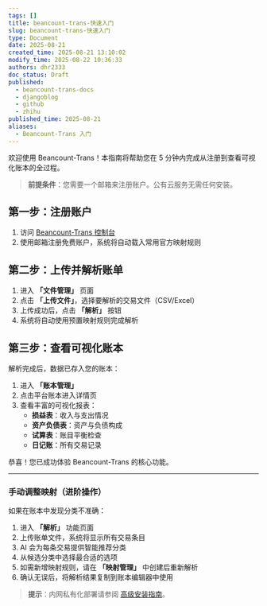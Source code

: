 ```yaml
---
tags: []
title: beancount-trans-快速入门
slug: beancount-trans-快速入门
type: Document
date: 2025-08-21
created_time: 2025-08-21 13:10:02
modify_time: 2025-08-22 10:36:33
authors: dhr2333
doc_status: Draft
published:
  - beancount-trans-docs
  - djangoblog
  - github
  - zhihu
published_time: 2025-08-21
aliases:
  - Beancount-Trans 入门
---
```

欢迎使用 Beancount-Trans！本指南将帮助您在 5 分钟内完成从注册到查看可视化账本的全过程。

> **前提条件**：您需要一个邮箱来注册账户。公有云服务无需任何安装。

## 第一步：注册账户

1. 访问 [Beancount-Trans 控制台](https://trans.dhr2333.cn/signup)
2. 使用邮箱注册免费账户，系统将自动载入常用官方映射规则

## 第二步：上传并解析账单

1. 进入 **「文件管理」** 页面
2. 点击 **「上传文件」**，选择要解析的交易文件（CSV/Excel）
3. 上传成功后，点击 **「解析」** 按钮
4. 系统将自动使用预置映射规则完成解析

## 第三步：查看可视化账本

解析完成后，数据已存入您的账本：

1. 进入 **「账本管理」**
2. 点击平台账本进入详情页
3. 查看丰富的可视化报表：
   - **损益表**：收入与支出情况
   - **资产负债表**：资产与负债构成
   - **试算表**：账目平衡检查
   - **日记账**：所有交易记录

恭喜！您已成功体验 Beancount-Trans 的核心功能。

---

### 手动调整映射（进阶操作）

如果在账本中发现分类不准确：

1. 进入 **「解析」** 功能页面
2. 上传账单文件，系统将显示所有交易条目
3. AI 会为每条交易提供智能推荐分类
4. 从候选分类中选择最合适的选项
5. 如需新增映射规则，请在 **「映射管理」** 中创建后重新解析
6. 确认无误后，将解析结果复制到账本编辑器中使用

> **提示**：内网私有化部署请参阅 [高级安装指南](https://www.dhr2333.cn/)。
